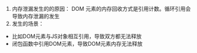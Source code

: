 1. 内存泄漏发生的的原因：
    DOM 元素的内存回收方式是引用计数。循环引用会导致内存泄漏的发生
2. 发生的场景：

- 比如DOM元素与JS对象相互引用，导致双方都无法释放
- 闭包函数中引用DOM元素，导致DOM元素内存无法释放